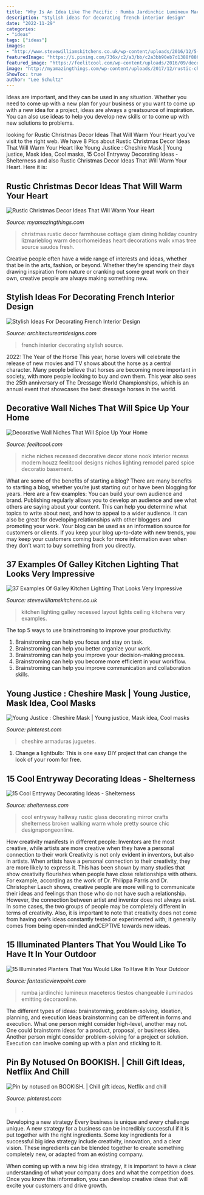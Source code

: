 ```yaml
---
title: "Why Is An Idea Like The Pacific : Rumba Jardinchic Lumineux Maceteros Tiestos Changeable Iluminados Emitting Decoraonline"
description: "Stylish ideas for decorating french interior design"
date: "2022-11-29"
categories:
- "ideas"
tags: ["ideas"]
images:
- "http://www.stevewilliamskitchens.co.uk/wp-content/uploads/2016/12/5-6.jpg"
featuredImage: "https://i.pinimg.com/736x/c2/a3/bb/c2a3bb90eb7d1388f8864a907ac6f2e8.jpg"
featured_image: "https://feelitcool.com/wp-content/uploads/2016/09/decorative-wall-niches-that-will-amaze-you6.jpg"
image: "http://myamazingthings.com/wp-content/uploads/2017/12/rustic-christmas-decor-.jpg"
ShowToc: true
author: "Lee Schultz"
---
```



Ideas are important, and they can be used in any situation. Whether you need to come up with a new plan for your business or you want to come up with a new idea for a project, ideas are always a greatsource of inspiration. You can also use ideas to help you develop new skills or to come up with new solutions to problems.

	

		
looking for Rustic Christmas Decor Ideas That Will Warm Your Heart you've visit to the right web. We have 8 Pics about Rustic Christmas Decor Ideas That Will Warm Your Heart like Young Justice : Cheshire Mask | Young justice, Mask idea, Cool masks, 15 Cool Entryway Decorating Ideas - Shelterness and also Rustic Christmas Decor Ideas That Will Warm Your Heart. Here it is:
		
    
## Rustic Christmas Decor Ideas That Will Warm Your Heart

<img loading=lazy src="http://myamazingthings.com/wp-content/uploads/2017/12/rustic-christmas-decor-.jpg" onerror="this.onerror=null;this.src='https://tse1.mm.bing.net/th?id=OIP.OuhSmeWCM_TcwJaWM6rj9AHaJ4&amp;pid=15.1';" alt="Rustic Christmas Decor Ideas That Will Warm Your Heart">

_Source: myamazingthings.com_

>christmas rustic decor farmhouse cottage glam dining holiday country lizmarieblog warm decorhomeideas heart decorations walk xmas tree source saudos fresh. 

	

Creative people often have a wide range of interests and ideas, whether that be in the arts, fashion, or beyond. Whether they're spending their days drawing inspiration from nature or cranking out some great work on their own, creative people are always making something new.

    
## Stylish Ideas For Decorating French Interior Design

<img loading=lazy src="http://www.architectureartdesigns.com/wp-content/uploads/2017/01/1-52.jpg" onerror="this.onerror=null;this.src='https://tse2.mm.bing.net/th?id=OIP.oePr2W-LJEa-T4i4VQ7WbwHaLH&amp;pid=15.1';" alt="Stylish Ideas For Decorating French Interior Design">

_Source: architectureartdesigns.com_

>french interior decorating stylish source. 

	

2022: The Year of the Horse
This year, horse lovers will celebrate the release of new movies and TV shows about the horse as a central character. Many people believe that horses are becoming more important in society, with more people looking to buy and own them. This year also sees the 25th anniversary of The Dressage World Championships, which is an annual event that showcases the best dressage horses in the world.

    
## Decorative Wall Niches That Will Spice Up Your Home

<img loading=lazy src="https://feelitcool.com/wp-content/uploads/2016/09/decorative-wall-niches-that-will-amaze-you6.jpg" onerror="this.onerror=null;this.src='https://tse2.mm.bing.net/th?id=OIP.RkiXpLqaLATvKSfKwhjZdwHaJ3&amp;pid=15.1';" alt="Decorative Wall Niches That Will Spice Up Your Home">

_Source: feelitcool.com_

>niche niches recessed decorative decor stone nook interior recess modern houzz feelitcool designs nichos lighting remodel pared spice decoratio basement. 

	

What are some of the benefits of starting a blog?
There are many benefits to starting a blog, whether you’re just starting out or have been blogging for years. Here are a few examples: 
You can build your own audience and brand. 
Publishing regularly allows you to develop an audience and see what others are saying about your content. This can help you determine what topics to write about next, and how to appeal to a wider audience. 
It can also be great for developing relationships with other bloggers and promoting your work. 
Your blog can be used as an information source for customers or clients. If you keep your blog up-to-date with new trends, you may keep your customers coming back for more information even when they don’t want to buy something from you directly.

    
## 37 Examples Of Galley Kitchen Lighting That Looks Very Impressive

<img loading=lazy src="http://www.stevewilliamskitchens.co.uk/wp-content/uploads/2016/12/5-6.jpg" onerror="this.onerror=null;this.src='https://tse3.mm.bing.net/th?id=OIP.hjxoxPppKSy3onoVKXwdYgHaKi&amp;pid=15.1';" alt="37 Examples Of Galley Kitchen Lighting That Looks Very Impressive">

_Source: stevewilliamskitchens.co.uk_

>kitchen lighting galley recessed layout lights ceiling kitchens very examples. 

	

The top 5 ways to use brainstroming to improve your productivity:
1. Brainstroming can help you focus and stay on task.
2. Brainstroming can help you better organize your work.
3. Brainstroming can help you improve your decision-making process.
4. Brainstroming can help you become more efficient in your workflow.
5. Brainstroming can help you improve communication and collaboration skills.

    
## Young Justice : Cheshire Mask | Young Justice, Mask Idea, Cool Masks

<img loading=lazy src="https://i.pinimg.com/736x/c2/a3/bb/c2a3bb90eb7d1388f8864a907ac6f2e8.jpg" onerror="this.onerror=null;this.src='https://tse1.mm.bing.net/th?id=OIP.0cXlSg6nhuV_RFcXulaWuAHaLJ&amp;pid=15.1';" alt="Young Justice : Cheshire Mask | Young justice, Mask idea, Cool masks">

_Source: pinterest.com_

>cheshire armaduras juguetes. 

	

1. Change a lightbulb: This is one easy DIY project that can change the look of your room for free.

    
## 15 Cool Entryway Decorating Ideas - Shelterness

<img loading=lazy src="https://i.shelterness.com/cool-hallway-design-14.jpg" onerror="this.onerror=null;this.src='https://tse3.mm.bing.net/th?id=OIP.LlRCUBrcJ4az-9qZ9ALn2AHaKC&amp;pid=15.1';" alt="15 Cool Entryway Decorating Ideas - Shelterness">

_Source: shelterness.com_

>cool entryway hallway rustic glass decorating mirror crafts shelterness broken walking warm whole pretty source chic designspongeonline. 

	

How creativity manifests in different people: Inventors are the most creative, while artists are more creative when they have a personal connection to their work
Creativity is not only evident in inventors, but also in artists. When artists have a personal connection to their creativity, they are more likely to express it. This has been shown by many studies that show creativity flourishes when people have close relationships with others. For example, according as the work of Dr. Philippa Parris and Dr. Christopher Lasch shows, creative people are more willing to communicate their ideas and feelings than those who do not have such a relationship. 
However, the connection between artist and inventor does not always exist. In some cases, the two groups of people may be completely different in terms of creativity. Also, it is important to note that creativity does not come from having one’s ideas constantly tested or experimented with; it generally comes from being open-minded andCEPTIVE towards new ideas.

    
## 15 Illuminated Planters That You Would Like To Have It In Your Outdoor

<img loading=lazy src="https://www.fantasticviewpoint.com/wp-content/uploads/2016/09/rumba-7-634x955.jpg" onerror="this.onerror=null;this.src='https://tse2.mm.bing.net/th?id=OIP.o0VtaZyjLls98CAU1CBErAHaLJ&amp;pid=15.1';" alt="15 Illuminated Planters That You Would Like To Have It In Your Outdoor">

_Source: fantasticviewpoint.com_

>rumba jardinchic lumineux maceteros tiestos changeable iluminados emitting decoraonline. 

	

The different types of ideas: brainstorming, problem-solving, ideation, planning, and execution
Ideas brainstorming can be different in forms and execution. What one person might consider high-level, another may not. One could brainstorm ideas for a product, proposal, or business idea. Another person might consider problem-solving for a project or solution. Execution can involve coming up with a plan and sticking to it.

    
## Pin By Notused On BOOKISH. | Chill Gift Ideas, Netflix And Chill

<img loading=lazy src="https://i.pinimg.com/736x/0f/8e/21/0f8e21beb86e73655782485d47fa3fd6.jpg" onerror="this.onerror=null;this.src='https://tse3.mm.bing.net/th?id=OIP.6vqfDN3siDE6dz-hOUX86gHaJ3&amp;pid=15.1';" alt="Pin by notused on BOOKISH. | Chill gift ideas, Netflix and chill">

_Source: pinterest.com_

>. 

	

Developing a new strategy
Every business is unique and every challenge unique. A new strategy for a business can be incredibly successful if it is put together with the right ingredients. 
Some key ingredients for a successful big idea strategy include creativity, innovation, and a clear vision. These ingredients can be blended together to create something completely new, or adapted from an existing company. 

When coming up with a new big idea strategy, it is important to have a clear understanding of what your company does and what the competition does. Once you know this information, you can develop creative ideas that will excite your customers and drive growth.


